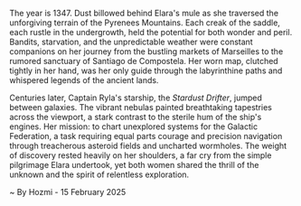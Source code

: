 
The year is 1347.  Dust billowed behind Elara's mule as she traversed the unforgiving terrain of the Pyrenees Mountains.  Each creak of the saddle, each rustle in the undergrowth, held the potential for both wonder and peril.  Bandits, starvation, and the unpredictable weather were constant companions on her journey from the bustling markets of Marseilles to the rumored sanctuary of Santiago de Compostela.  Her worn map, clutched tightly in her hand, was her only guide through the labyrinthine paths and whispered legends of the ancient lands.

Centuries later, Captain Ryla's starship, the *Stardust Drifter*, jumped between galaxies.  The vibrant nebulas painted breathtaking tapestries across the viewport, a stark contrast to the sterile hum of the ship's engines.  Her mission: to chart unexplored systems for the Galactic Federation, a task requiring equal parts courage and precision navigation through treacherous asteroid fields and uncharted wormholes.  The weight of discovery rested heavily on her shoulders, a far cry from the simple pilgrimage Elara undertook, yet both women shared the thrill of the unknown and the spirit of relentless exploration.

~ By Hozmi - 15 February 2025
